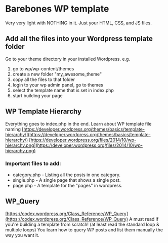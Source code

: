 # Barebones WP template
Very very light with NOTHING in it. Just your HTML, CSS, and JS files.

## Add all the files into your Wordpress template folder
Go to your theme directory in your installed Wordpress.
e.g.
1. go to wp/wp-content/themes
2. create a new folder "my_awesome_theme"
3. copy all the files to that folder
4. login to your wp admin panel, go to themes
5. select the template name that is set in index.php
6. start building your page

## WP Template Hierarchy
Everything goes to index.php in the end. Learn about WP template file naming
[https://developer.wordpress.org/themes/basics/template-hierarchy/](https://developer.wordpress.org/themes/basics/template-hierarchy/)
[https://developer.wordpress.org/files/2014/10/wp-hierarchy.png](https://developer.wordpress.org/files/2014/10/wp-hierarchy.png)

### Important files to add:
* category.php - Listing all the posts in one category.
* single.php - A single page that shows a single post.
* page.php - A template for the "pages" in wordpress.

## WP_Query
[https://codex.wordpress.org/Class_Reference/WP_Query](https://codex.wordpress.org/Class_Reference/WP_Query)
A must read if you're building a template from scratch! (at least read the standard loop & multiple loops)
You learn how to query WP posts and list them manually the way you want it.
